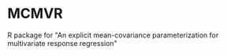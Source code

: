 # MCMVR
R package for "An explicit mean-covariance parameterization for multivariate response regression"
